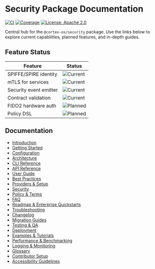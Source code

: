 # Security Package Documentation

[![CI](https://github.com/cortex-os/cortex-os/actions/workflows/ci.yml/badge.svg)](https://github.com/cortex-os/cortex-os/actions/workflows/ci.yml)
[![Coverage](https://img.shields.io/badge/coverage-95%25+-brightgreen)](./testing.md)
[![License: Apache 2.0](https://img.shields.io/badge/License-Apache_2.0-blue.svg)](../LICENSE)

Central hub for the `@cortex-os/security` package. Use the links below to explore current capabilities, planned features, and in-depth guides.

## Feature Status

| Feature | Status |
| --- | --- |
| SPIFFE/SPIRE identity | ![Current](https://img.shields.io/badge/status-current-brightgreen) |
| mTLS for services | ![Current](https://img.shields.io/badge/status-current-brightgreen) |
| Security event emitter | ![Current](https://img.shields.io/badge/status-current-brightgreen) |
| Contract validation | ![Current](https://img.shields.io/badge/status-current-brightgreen) |
| FIDO2 hardware auth | ![Planned](https://img.shields.io/badge/status-planned-lightgrey) |
| Policy DSL | ![Planned](https://img.shields.io/badge/status-planned-lightgrey) |

## Documentation

- [Introduction](./introduction.md)
- [Getting Started](./getting-started.md)
- [Configuration](./configuration.md)
- [Architecture](./architecture.md)
- [CLI Reference](./cli-reference.md)
- [API Reference](./api-reference.md)
- [User Guide](./user-guide.md)
- [Best Practices](./best-practices.md)
- [Providers & Setup](./providers.md)
- [Security](./security.md)
- [Policy & Terms](./policy-terms.md)
- [FAQ](./faq.md)
- [Roadmap & Enterprise Quickstarts](./roadmap.md)
- [Troubleshooting](./troubleshooting.md)
- [Changelog](./changelog.md)
- [Migration Guides](./migration.md)
- [Testing & QA](./testing.md)
- [Deployment](./deployment.md)
- [Examples & Tutorials](./examples.md)
- [Performance & Benchmarking](./performance.md)
- [Logging & Monitoring](./logging.md)
- [Glossary](./glossary.md)
- [Contributor Setup](./contributor-setup.md)
- [Accessibility Guidelines](./accessibility.md)
